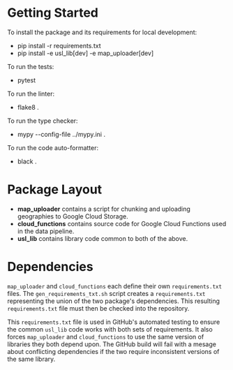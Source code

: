 Getting Started
===============

To install the package and its requirements for local development:
- pip install -r requirements.txt
- pip install -e usl_lib[dev] -e map_uploader[dev]

To run the tests:
- pytest

To run the linter:
- flake8 .

To run the type checker:
- mypy --config-file ../mypy.ini .

To run the code auto-formatter:
- black .

Package Layout
==============
- **map_uploader** contains a script for chunking and uploading geographies to
Google Cloud Storage.
- **cloud_functions** contains source code for Google Cloud Functions used in
the data pipeline.
- **usl_lib** contains library code common to both of the above.

Dependencies
============
`map_uploader` and `cloud_functions` each define their own `requirements.txt`
files.
The `gen_requirements_txt.sh` script creates a `requirements.txt` representing
the union of the two package's dependencies.
This resulting `requirements.txt` file must then be checked into the repository.

This `requirements.txt` file is used in GitHub's automated testing to ensure the
common `usl_lib` code works with both sets of requirements.
It also forces `map_uploader` and `cloud_functions` to use the same version of
libraries they both depend upon.
The GitHub build will fail with a mesage about conflicting dependencies if the
two require inconsistent versions of the same library.
